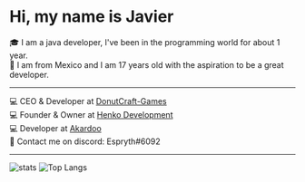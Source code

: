 <h1> Hi, my name is Javier</h1>
🎓 I am a java developer, I've been in the programming world for about 1 year.
<br>
🚀 I am from Mexico and I am 17 years old with the aspiration to be a great developer.
<br>
<hr>
<p align = "left">
    💻 CEO & Developer at <a href="https://github.com/DonutCraft-Games">DonutCraft-Games</a>
    <br>
    💻 Founder & Owner at <a href="https://discord.henko.dev/">Henko Development</a>
    <br>
    💻 Developer at <a href="https://github.com/Akardoo">Akardoo</a>
    <br>
    💬 Contact me on discord: Espryth#6092
    <br>
</p>
<hr>

![stats](https://github-readme-stats.vercel.app/api?username=Espryth&count_private=true)
![Top Langs](https://github-readme-stats.vercel.app/api/top-langs/?username=Espryth&layout=compact)
